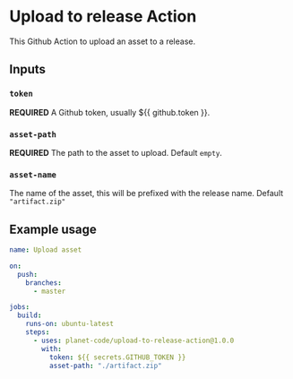 # Upload to release Action

This Github Action to upload an asset to a release.

## Inputs

### `token`

**REQUIRED** A Github token, usually ${{ github.token }}.

### `asset-path`

**REQUIRED** The path to the asset to upload. Default `empty`.

### `asset-name`

The name of the asset, this will be prefixed with the release name. Default `"artifact.zip"`

## Example usage

```yaml
name: Upload asset

on:
  push:
    branches:
      - master

jobs:
  build:
    runs-on: ubuntu-latest
    steps:
      - uses: planet-code/upload-to-release-action@1.0.0
        with:
          token: ${{ secrets.GITHUB_TOKEN }}
          asset-path: "./artifact.zip"
```
